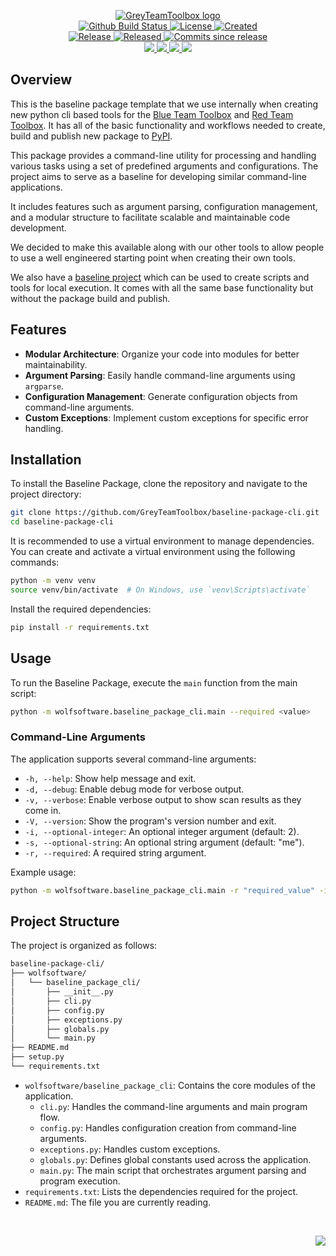 <!-- markdownlint-disable -->
<p align="center">
    <a href="https://github.com/GreyTeamToolbox/">
        <img src="https://cdn.wolfsoftware.com/assets/images/github/organisations/greyteamtoolbox/black-and-white-circle-256.png" alt="GreyTeamToolbox logo" />
    </a>
    <br />
    <a href="https://github.com/GreyTeamToolbox/baseline-package-cli/actions/workflows/cicd.yml">
        <img src="https://img.shields.io/github/actions/workflow/status/GreyTeamToolbox/baseline-package-cli/cicd.yml?branch=master&label=build%20status&style=for-the-badge" alt="Github Build Status" />
    </a>
    <a href="https://github.com/GreyTeamToolbox/baseline-package-cli/blob/master/LICENSE.md">
        <img src="https://img.shields.io/github/license/GreyTeamToolbox/baseline-package-cli?color=blue&label=License&style=for-the-badge" alt="License">
    </a>
    <a href="https://github.com/GreyTeamToolbox/baseline-package-cli">
        <img src="https://img.shields.io/github/created-at/GreyTeamToolbox/baseline-package-cli?color=blue&label=Created&style=for-the-badge" alt="Created">
    </a>
    <br />
    <a href="https://github.com/GreyTeamToolbox/baseline-package-cli/releases/latest">
        <img src="https://img.shields.io/github/v/release/GreyTeamToolbox/baseline-package-cli?color=blue&label=Latest%20Release&style=for-the-badge" alt="Release">
    </a>
    <a href="https://github.com/GreyTeamToolbox/baseline-package-cli/releases/latest">
        <img src="https://img.shields.io/github/release-date/GreyTeamToolbox/baseline-package-cli?color=blue&label=Released&style=for-the-badge" alt="Released">
    </a>
    <a href="https://github.com/GreyTeamToolbox/baseline-package-cli/releases/latest">
        <img src="https://img.shields.io/github/commits-since/GreyTeamToolbox/baseline-package-cli/latest.svg?color=blue&style=for-the-badge" alt="Commits since release">
    </a>
    <br />
    <a href="https://github.com/GreyTeamToolbox/baseline-package-cli/blob/master/.github/CODE_OF_CONDUCT.md">
        <img src="https://img.shields.io/badge/Code%20of%20Conduct-blue?style=for-the-badge" />
    </a>
    <a href="https://github.com/GreyTeamToolbox/baseline-package-cli/blob/master/.github/CONTRIBUTING.md">
        <img src="https://img.shields.io/badge/Contributing-blue?style=for-the-badge" />
    </a>
    <a href="https://github.com/GreyTeamToolbox/baseline-package-cli/blob/master/.github/SECURITY.md">
        <img src="https://img.shields.io/badge/Report%20Security%20Concern-blue?style=for-the-badge" />
    </a>
    <a href="https://github.com/GreyTeamToolbox/baseline-package-cli/issues">
        <img src="https://img.shields.io/badge/Get%20Support-blue?style=for-the-badge" />
    </a>
</p>

## Overview

This is the baseline package template that we use internally when creating new python cli based tools for the [Blue Team Toolbox](https://github.com/BlueTeamToolbox)
and [Red Team Toolbox](https://github.com/RedTeamToolbox). It has all of the basic functionality and workflows needed to create,
build and publish new package to [PyPI](https://pypi.org/).

This package provides a command-line utility for processing and handling various tasks using a set of predefined arguments and configurations. The project
aims to serve as a baseline for developing similar command-line applications.

It includes features such as argument parsing, configuration management, and a modular structure to facilitate scalable and maintainable code development.

We decided to make this available along with our other tools to allow people to use a well engineered starting point when creating their own tools.

We also have a [baseline project](https://github.com/GreyTeamToolbox/baseline-project) which can be used to create scripts and tools for local
execution. It comes with all the same base functionality but without the package build and publish.

## Features

- **Modular Architecture**: Organize your code into modules for better maintainability.
- **Argument Parsing**: Easily handle command-line arguments using `argparse`.
- **Configuration Management**: Generate configuration objects from command-line arguments.
- **Custom Exceptions**: Implement custom exceptions for specific error handling.

## Installation

To install the Baseline Package, clone the repository and navigate to the project directory:

```bash
git clone https://github.com/GreyTeamToolbox/baseline-package-cli.git
cd baseline-package-cli
```

It is recommended to use a virtual environment to manage dependencies. You can create and activate a virtual environment using the following commands:

```bash
python -m venv venv
source venv/bin/activate  # On Windows, use `venv\Scripts\activate`
```

Install the required dependencies:

```bash
pip install -r requirements.txt
```

## Usage

To run the Baseline Package, execute the `main` function from the main script:

```bash
python -m wolfsoftware.baseline_package_cli.main --required <value>
```

### Command-Line Arguments

The application supports several command-line arguments:

- `-h, --help`: Show help message and exit.
- `-d, --debug`: Enable debug mode for verbose output.
- `-v, --verbose`: Enable verbose output to show scan results as they come in.
- `-V, --version`: Show the program's version number and exit.
- `-i, --optional-integer`: An optional integer argument (default: 2).
- `-s, --optional-string`: An optional string argument (default: "me").
- `-r, --required`: A required string argument.

Example usage:

```bash
python -m wolfsoftware.baseline_package_cli.main -r "required_value" -i 10 -s "optional_string"
```

## Project Structure

The project is organized as follows:

```sh
baseline-package-cli/
├── wolfsoftware/
│   └── baseline_package_cli/
│       ├── __init__.py
│       ├── cli.py
│       ├── config.py
│       ├── exceptions.py
│       ├── globals.py
│       └── main.py
├── README.md
├── setup.py
└── requirements.txt
```

- `wolfsoftware/baseline_package_cli`: Contains the core modules of the application.
  - `cli.py`: Handles the command-line arguments and main program flow.
  - `config.py`: Handles configuration creation from command-line arguments.
  - `exceptions.py`: Handles custom exceptions.
  - `globals.py`: Defines global constants used across the application.
  - `main.py`: The main script that orchestrates argument parsing and program execution.
- `requirements.txt`: Lists the dependencies required for the project.
- `README.md`: The file you are currently reading.

<br />
<p align="right"><a href="https://wolfsoftware.com/"><img src="https://img.shields.io/badge/Created%20by%20Wolf%20on%20behalf%20of%20Wolf%20Software-blue?style=for-the-badge" /></a></p>

